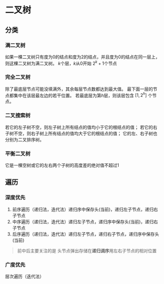 # 二叉树
## 分类
### 满二叉树
如果一棵二叉树只有度为0的结点和度为2的结点，并且度为0的结点在同一层上，则这棵二叉树为满二叉树。
$k$个层，$k$从0开始
$2^k+1$个节点
### 完全二叉树
除了最底层节点可能没填满外，其余每层节点数都达到最大值。
最下面一层的节点都集中在该层最左边的若干位置。
若最底层为第$h$层，则该层包含 $[1,2^h]$  个节点。
### 二叉搜索树
若它的左子树不空，则左子树上所有结点的值均小于它的根结点的值；
若它的右子树不空，则右子树上所有结点的值均大于它的根结点的值；
它的左、右子树也分别为二叉排序树。
### 平衡二叉树
它是一棵空树或它的左右两个子树的高度差的绝对值不超过1

## 遍历
### 深度优先
1. 前序遍历（递归法，迭代法）递归序中保存头(当前)，递归左子节点，递归右子节点
2. 中序遍历（递归法，迭代法）递归左子节点，递归序中保存头(当前)，递归右子节点
3. 后序遍历（递归法，迭代法）递归左子节点，递归右子节点，递归序中保存头(当前)
> 前中后主要关注的是 头节点弹出存储在**递归调序**用左右子节点的相对位置
### 广度优先
层次遍历（迭代法）